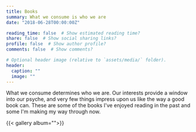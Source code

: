 ```yaml
---
title: Books
summary: What we consume is who we are
date: "2018-06-28T00:00:00Z"

reading_time: false  # Show estimated reading time?
share: false  # Show social sharing links?
profile: false  # Show author profile?
comments: false  # Show comments?

# Optional header image (relative to `assets/media/` folder).
header:
  caption: ""
  image: ""
---
```

What we consume determines who we are. Our interests provide a window into our psyche, and very few things impress upon us like the way a good book can. These are some of the books I've enjoyed reading in the past and some I'm making my way through now. 

{{< gallery album="">}}

